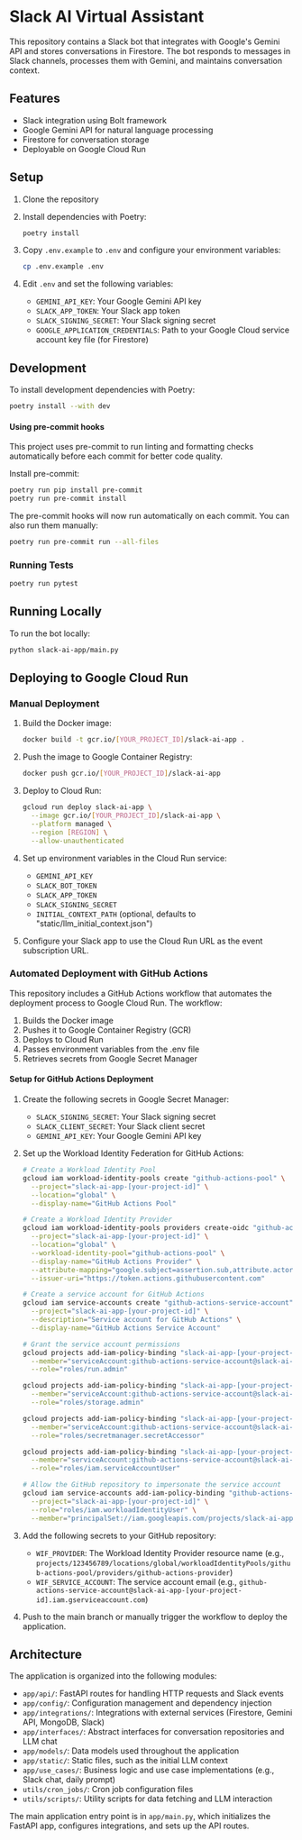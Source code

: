 # Slack AI Virtual Assistant

This repository contains a Slack bot that integrates with Google's Gemini API and stores conversations in Firestore.
The bot responds to messages in Slack channels, processes them with Gemini, and maintains conversation context.

## Features

- Slack integration using Bolt framework
- Google Gemini API for natural language processing
- Firestore for conversation storage
- Deployable on Google Cloud Run

## Setup

1. Clone the repository
2. Install dependencies with Poetry:
   ```bash
   poetry install
   ```

3. Copy `.env.example` to `.env` and configure your environment variables:
   ```bash
   cp .env.example .env
   ```

4. Edit `.env` and set the following variables:
   - `GEMINI_API_KEY`: Your Google Gemini API key
   - `SLACK_APP_TOKEN`: Your Slack app token
   - `SLACK_SIGNING_SECRET`: Your Slack signing secret
   - `GOOGLE_APPLICATION_CREDENTIALS`: Path to your Google Cloud service account key file (for Firestore)

## Development

To install development dependencies with Poetry:

```bash
poetry install --with dev
```

#### Using pre-commit hooks

This project uses pre-commit to run linting and formatting checks automatically before each commit for better code quality.

Install pre-commit:
```bash
poetry run pip install pre-commit
poetry run pre-commit install
```

The pre-commit hooks will now run automatically on each commit. You can also run them manually:
```bash
poetry run pre-commit run --all-files
```

### Running Tests

```bash
poetry run pytest
```

## Running Locally

To run the bot locally:

```bash
python slack-ai-app/main.py
```

## Deploying to Google Cloud Run

### Manual Deployment

1. Build the Docker image:
   ```bash
   docker build -t gcr.io/[YOUR_PROJECT_ID]/slack-ai-app .
   ```

2. Push the image to Google Container Registry:
   ```bash
   docker push gcr.io/[YOUR_PROJECT_ID]/slack-ai-app
   ```

3. Deploy to Cloud Run:
   ```bash
   gcloud run deploy slack-ai-app \
     --image gcr.io/[YOUR_PROJECT_ID]/slack-ai-app \
     --platform managed \
     --region [REGION] \
     --allow-unauthenticated
   ```

4. Set up environment variables in the Cloud Run service:
   - `GEMINI_API_KEY`
   - `SLACK_BOT_TOKEN`
   - `SLACK_APP_TOKEN`
   - `SLACK_SIGNING_SECRET`
   - `INITIAL_CONTEXT_PATH` (optional, defaults to "static/llm_initial_context.json")

5. Configure your Slack app to use the Cloud Run URL as the event subscription URL.

### Automated Deployment with GitHub Actions

This repository includes a GitHub Actions workflow that automates the deployment process to Google Cloud Run. The workflow:

1. Builds the Docker image
2. Pushes it to Google Container Registry (GCR)
3. Deploys to Cloud Run
4. Passes environment variables from the .env file
5. Retrieves secrets from Google Secret Manager

#### Setup for GitHub Actions Deployment

1. Create the following secrets in Google Secret Manager:
   - `SLACK_SIGNING_SECRET`: Your Slack signing secret
   - `SLACK_CLIENT_SECRET`: Your Slack client secret
   - `GEMINI_API_KEY`: Your Google Gemini API key

2. Set up the Workload Identity Federation for GitHub Actions:
   ```bash
   # Create a Workload Identity Pool
   gcloud iam workload-identity-pools create "github-actions-pool" \
     --project="slack-ai-app-[your-project-id]" \
     --location="global" \
     --display-name="GitHub Actions Pool"

   # Create a Workload Identity Provider
   gcloud iam workload-identity-pools providers create-oidc "github-actions-provider" \
     --project="slack-ai-app-[your-project-id]" \
     --location="global" \
     --workload-identity-pool="github-actions-pool" \
     --display-name="GitHub Actions Provider" \
     --attribute-mapping="google.subject=assertion.sub,attribute.actor=assertion.actor,attribute.repository=assertion.repository" \
     --issuer-uri="https://token.actions.githubusercontent.com"

   # Create a service account for GitHub Actions
   gcloud iam service-accounts create "github-actions-service-account" \
     --project="slack-ai-app-[your-project-id]" \
     --description="Service account for GitHub Actions" \
     --display-name="GitHub Actions Service Account"

   # Grant the service account permissions
   gcloud projects add-iam-policy-binding "slack-ai-app-[your-project-id]" \
     --member="serviceAccount:github-actions-service-account@slack-ai-app-[your-project-id].iam.gserviceaccount.com" \
     --role="roles/run.admin"

   gcloud projects add-iam-policy-binding "slack-ai-app-[your-project-id]" \
     --member="serviceAccount:github-actions-service-account@slack-ai-app-[your-project-id].iam.gserviceaccount.com" \
     --role="roles/storage.admin"

   gcloud projects add-iam-policy-binding "slack-ai-app-[your-project-id]" \
     --member="serviceAccount:github-actions-service-account@slack-ai-app-[your-project-id].iam.gserviceaccount.com" \
     --role="roles/secretmanager.secretAccessor"

   gcloud projects add-iam-policy-binding "slack-ai-app-[your-project-id]" \
     --member="serviceAccount:github-actions-service-account@slack-ai-app-[your-project-id].iam.gserviceaccount.com" \
     --role="roles/iam.serviceAccountUser"

   # Allow the GitHub repository to impersonate the service account
   gcloud iam service-accounts add-iam-policy-binding "github-actions-service-account@slack-ai-app-[your-project-id].iam.gserviceaccount.com" \
     --project="slack-ai-app-[your-project-id]" \
     --role="roles/iam.workloadIdentityUser" \
     --member="principalSet://iam.googleapis.com/projects/slack-ai-app-[your-project-id]/locations/global/workloadIdentityPools/github-actions-pool/attribute.repository/[your-google-name]/slack-ai-app"
   ```

3. Add the following secrets to your GitHub repository:
   - `WIF_PROVIDER`: The Workload Identity Provider resource name (e.g., `projects/123456789/locations/global/workloadIdentityPools/github-actions-pool/providers/github-actions-provider`)
   - `WIF_SERVICE_ACCOUNT`: The service account email (e.g., `github-actions-service-account@slack-ai-app-[your-project-id].iam.gserviceaccount.com`)

4. Push to the main branch or manually trigger the workflow to deploy the application.

## Architecture

The application is organized into the following modules:

- `app/api/`: FastAPI routes for handling HTTP requests and Slack events
- `app/config/`: Configuration management and dependency injection
- `app/integrations/`: Integrations with external services (Firestore, Gemini API, MongoDB, Slack)
- `app/interfaces/`: Abstract interfaces for conversation repositories and LLM chat
- `app/models/`: Data models used throughout the application
- `app/static/`: Static files, such as the initial LLM context
- `app/use_cases/`: Business logic and use case implementations (e.g., Slack chat, daily prompt)
- `utils/cron_jobs/`: Cron job configuration files
- `utils/scripts/`: Utility scripts for data fetching and LLM interaction

The main application entry point is in `app/main.py`, which initializes the FastAPI app, configures integrations, and sets up the API routes.
